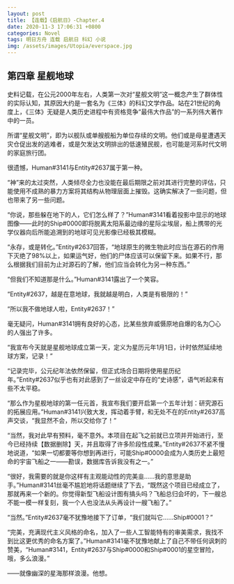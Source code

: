 ```yaml
---
layout: post
title: 【连载】《启航日》-Chapter.4
date: 2020-11-3 17:06:31 +0800
categories: Novel
tags: 明日方舟 连载 启航日 科幻 小说
img: /assets/images/Utopia/everspace.jpg
---
```

## 第四章 星舰地球

史料记载，在公元2000年左右，人类第一次对“星舰文明”这一概念产生了群体性的实际认知，其原因大约是一套名为《三体》的科幻文学作品。站在21世纪的角度上，《三体》无疑是人类历史进程中有资格竞争“最伟大作品”的一系列伟大著作中的一员。

所谓“星舰文明”，即为以舰队或单艘舰船为单位存续的文明。他们或是母星遭遇天灾仓促出发的逃难者，或是欠发达文明排出的低速殖民舰，也可能是河系时代文明的家庭旅行团。

很遗憾，Human#3141与Entity#2637属于第一种。

“神”来的太过突然，人类倾尽全力也没能在最后期限之前对其进行完整的评估，只能使用不成熟的暴力方案将其结构从物理层面上摧毁。这确实解决了一些问题，但也带来了另一些问题。

“你说，那些躲在地下的人，它们怎么样了？”Human#3141看着投影中显示的地球图像——此时的Ship#0000即将脱离太阳系最边缘的星际尘埃层，船上携带的光学仪器向后所能追溯到的地球可见光影像已经极其模糊。

“永存，或是转化。”Entity#2637回答，“地球原生的微生物此时应当在源石的作用下灭绝了98%以上，如果运气好，他们的尸体应该可以保留下来。如果不行，那么根据我们目前为止对源石的了解，他们应当会转化为另一种东西。”

“但我们不知道那是什么。”Human#3141露出了一个笑容。

“Entity#2637，越是在意地球，我就越是明白，人类是有极限的！”

“所以我不做地球人啦，Entity#2637！”

毫无疑问，Human#3141拥有良好的心态，比某些放弃威慑原地自爆的名为〇心的人强出了许多。

“我宣布今天就是星舰地球成立第一天，定义为星历元年1月1日，计时依然延续地球方案，记录！”

“记录完毕，公元纪年法依然保留，但正式场合日期将使用星历纪年。”Entity#2637似乎也有对此感到了一丝设定中存在的“史诗感”，语气听起来有些不太平稳。

“那么作为星舰地球的第一任元首，我宣布我们要开启第一个五年计划：研究源石的拓展应用。”Human#3141兴致大发，挥动着手臂，和无处不在的Entity#2637高声交谈，“我显然不会，所以交给你了！”

“当然，我对此早有预料，毫不意外。本项目在起飞之前就已立项并开始进行，至今已经持续【数据删除】天，并且取得了许多阶段性成果。”Entity#2637不紧不慢地说道，“如果一切都要等你想到再进行，可能Ship#0000会成为人类历史上最短命的宇宙飞船之一——勘误，数据库告诉我没有之一。”

“很好，我需要的就是你这样有主观能动性的完美韭……我的意思是助手。”Human#3141丝毫不尴尬地将话题继续了下去，“既然这个项目已经成立了，那就再来一个新的。你觉得新型飞船设计图有搞头吗？飞船总归会坏的，下一艘总不能一模一样复刻，我一个人也没法从头再设计一艘飞船了。”

“当然。”Entity#2637毫不犹豫地接下了订单，“我们就叫它……Ship#0001？”

“完美，充满现代主义风格的命名，加入了一些人工智能特有的审美需求，我找不到比这更优秀的命名方案了。”Human#3141毫不犹豫地献上了自己不带任何讽刺的赞美，“Human#3141，Entity#2637与Ship#0000和Ship#0001的星空冒险，哦，多么浪漫。”

——就像幽深的星海那样浪漫。他想。